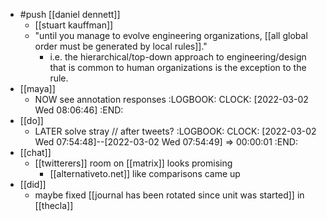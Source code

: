 - #push [[daniel dennett]]
	- [[stuart kauffman]]
	- "until you manage to evolve engineering organizations, [[all global order must be generated by local rules]]."
		- i.e. the hierarchical/top-down approach to engineering/design that is common to human organizations is the exception to the rule.
- [[maya]]
	- NOW see annotation responses
	  :LOGBOOK:
	  CLOCK: [2022-03-02 Wed 08:06:46]
	  :END:
- [[do]]
	- LATER solve stray // after tweets?
	  :LOGBOOK:
	  CLOCK: [2022-03-02 Wed 07:54:48]--[2022-03-02 Wed 07:54:49] =>  00:00:01
	  :END:
- [[chat]]
	- [[twitterers]] room on [[matrix]] looks promising
		- [[alternativeto.net]] like comparisons came up
- [[did]]
	- maybe fixed [[journal has been rotated since unit was started]] in [[thecla]]